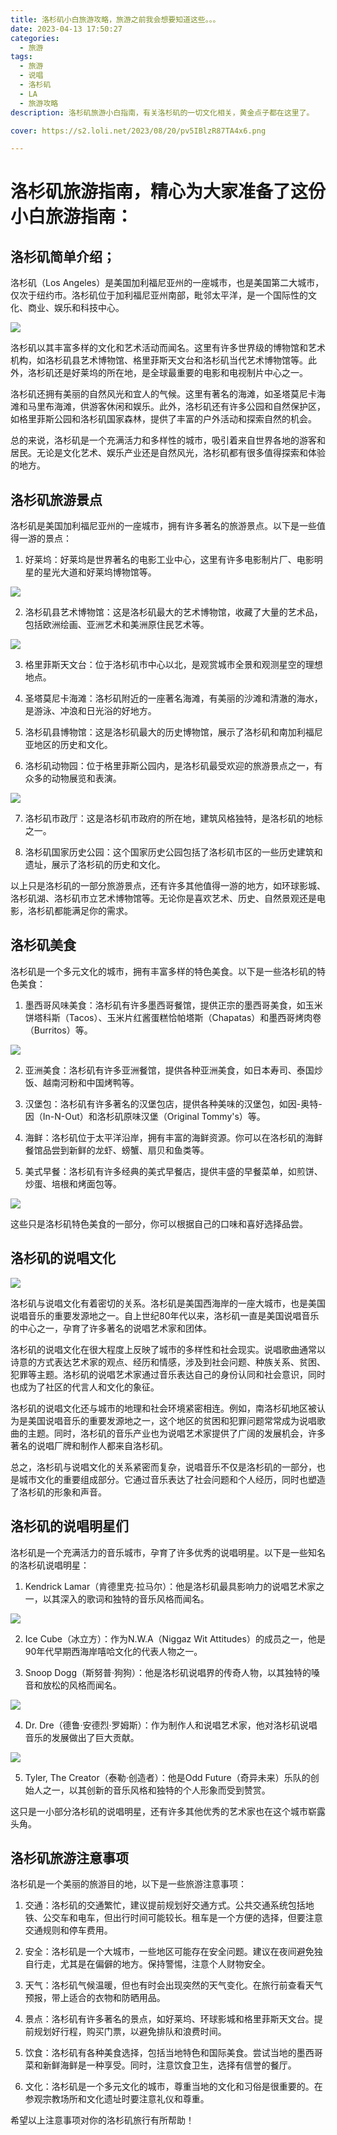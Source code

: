 ```yaml
---
title: 洛杉矶小白旅游攻略，旅游之前我会想要知道这些。。。
date: 2023-04-13 17:50:27
categories:
  - 旅游
tags:
  - 旅游
  - 说唱
  - 洛杉矶
  - LA
  - 旅游攻略
description: 洛杉矶旅游小白指南，有关洛杉矶的一切文化相关，黄金点子都在这里了。

cover: https://s2.loli.net/2023/08/20/pv5IBlzR87TA4x6.png

---
```

# 洛杉矶旅游指南，精心为大家准备了这份小白旅游指南：

## 洛杉矶简单介绍；

洛杉矶（Los Angeles）是美国加利福尼亚州的一座城市，也是美国第二大城市，仅次于纽约市。洛杉矶位于加利福尼亚州南部，毗邻太平洋，是一个国际性的文化、商业、娱乐和科技中心。

![](https://s2.loli.net/2023/08/20/pv5IBlzR87TA4x6.png)

洛杉矶以其丰富多样的文化和艺术活动而闻名。这里有许多世界级的博物馆和艺术机构，如洛杉矶县艺术博物馆、格里菲斯天文台和洛杉矶当代艺术博物馆等。此外，洛杉矶还是好莱坞的所在地，是全球最重要的电影和电视制片中心之一。

洛杉矶还拥有美丽的自然风光和宜人的气候。这里有著名的海滩，如圣塔莫尼卡海滩和马里布海滩，供游客休闲和娱乐。此外，洛杉矶还有许多公园和自然保护区，如格里菲斯公园和洛杉矶国家森林，提供了丰富的户外活动和探索自然的机会。

总的来说，洛杉矶是一个充满活力和多样性的城市，吸引着来自世界各地的游客和居民。无论是文化艺术、娱乐产业还是自然风光，洛杉矶都有很多值得探索和体验的地方。

## 洛杉矶旅游景点

洛杉矶是美国加利福尼亚州的一座城市，拥有许多著名的旅游景点。以下是一些值得一游的景点：

1. 好莱坞：好莱坞是世界著名的电影工业中心，这里有许多电影制片厂、电影明星的星光大道和好莱坞博物馆等。

![](https://s2.loli.net/2023/08/20/iueRVQZG2wtSOIC.png)

2. 洛杉矶县艺术博物馆：这是洛杉矶最大的艺术博物馆，收藏了大量的艺术品，包括欧洲绘画、亚洲艺术和美洲原住民艺术等。

![](https://s2.loli.net/2023/08/20/YTMuOyk4gGbNQ8t.png)

3. 格里菲斯天文台：位于洛杉矶市中心以北，是观赏城市全景和观测星空的理想地点。

4. 圣塔莫尼卡海滩：洛杉矶附近的一座著名海滩，有美丽的沙滩和清澈的海水，是游泳、冲浪和日光浴的好地方。

5. 洛杉矶县博物馆：这是洛杉矶最大的历史博物馆，展示了洛杉矶和南加利福尼亚地区的历史和文化。

6. 洛杉矶动物园：位于格里菲斯公园内，是洛杉矶最受欢迎的旅游景点之一，有众多的动物展览和表演。

![](https://s2.loli.net/2023/08/20/5vahnFAoufNZLcK.png)

7. 洛杉矶市政厅：这是洛杉矶市政府的所在地，建筑风格独特，是洛杉矶的地标之一。

8. 洛杉矶国家历史公园：这个国家历史公园包括了洛杉矶市区的一些历史建筑和遗址，展示了洛杉矶的历史和文化。

以上只是洛杉矶的一部分旅游景点，还有许多其他值得一游的地方，如环球影城、洛杉矶湖、洛杉矶市立艺术博物馆等。无论你是喜欢艺术、历史、自然景观还是电影，洛杉矶都能满足你的需求。

## 洛杉矶美食

洛杉矶是一个多元文化的城市，拥有丰富多样的特色美食。以下是一些洛杉矶的特色美食：

1. 墨西哥风味美食：洛杉矶有许多墨西哥餐馆，提供正宗的墨西哥美食，如玉米饼塔科斯（Tacos）、玉米片红酱蛋糕恰帕塔斯（Chapatas）和墨西哥烤肉卷（Burritos）等。

![](https://s2.loli.net/2023/08/20/t3SueiXkdOq7sIF.png)

2. 亚洲美食：洛杉矶有许多亚洲餐馆，提供各种亚洲美食，如日本寿司、泰国炒饭、越南河粉和中国烤鸭等。

3. 汉堡包：洛杉矶有许多著名的汉堡包店，提供各种美味的汉堡包，如因-奥特-因（In-N-Out）和洛杉矶原味汉堡（Original Tommy's）等。

4. 海鲜：洛杉矶位于太平洋沿岸，拥有丰富的海鲜资源。你可以在洛杉矶的海鲜餐馆品尝到新鲜的龙虾、螃蟹、扇贝和鱼类等。

5. 美式早餐：洛杉矶有许多经典的美式早餐店，提供丰盛的早餐菜单，如煎饼、炒蛋、培根和烤面包等。

![](https://s2.loli.net/2023/08/20/wFeQ7IaLScRgWOP.png)

这些只是洛杉矶特色美食的一部分，你可以根据自己的口味和喜好选择品尝。

## 洛杉矶的说唱文化

![](https://s2.loli.net/2023/08/20/UfoNxyuqJ2BgczA.png)

洛杉矶与说唱文化有着密切的关系。洛杉矶是美国西海岸的一座大城市，也是美国说唱音乐的重要发源地之一。自上世纪80年代以来，洛杉矶一直是美国说唱音乐的中心之一，孕育了许多著名的说唱艺术家和团体。

洛杉矶的说唱文化在很大程度上反映了城市的多样性和社会现实。说唱歌曲通常以诗意的方式表达艺术家的观点、经历和情感，涉及到社会问题、种族关系、贫困、犯罪等主题。洛杉矶的说唱艺术家通过音乐表达自己的身份认同和社会意识，同时也成为了社区的代言人和文化的象征。

洛杉矶的说唱文化还与城市的地理和社会环境紧密相连。例如，南洛杉矶地区被认为是美国说唱音乐的重要发源地之一，这个地区的贫困和犯罪问题常常成为说唱歌曲的主题。同时，洛杉矶的音乐产业也为说唱艺术家提供了广阔的发展机会，许多著名的说唱厂牌和制作人都来自洛杉矶。

总之，洛杉矶与说唱文化的关系紧密而复杂，说唱音乐不仅是洛杉矶的一部分，也是城市文化的重要组成部分。它通过音乐表达了社会问题和个人经历，同时也塑造了洛杉矶的形象和声音。

## 洛杉矶的说唱明星们

洛杉矶是一个充满活力的音乐城市，孕育了许多优秀的说唱明星。以下是一些知名的洛杉矶说唱明星：

1. Kendrick Lamar（肯德里克·拉马尔）：他是洛杉矶最具影响力的说唱艺术家之一，以其深入的歌词和独特的音乐风格而闻名。

![](https://s2.loli.net/2023/08/20/8kvlQ2TFE7auA3R.png)

2. Ice Cube（冰立方）：作为N.W.A（Niggaz Wit Attitudes）的成员之一，他是90年代早期西海岸嘻哈文化的代表人物之一。

3. Snoop Dogg（斯努普·狗狗）：他是洛杉矶说唱界的传奇人物，以其独特的嗓音和放松的风格而闻名。

![](https://s2.loli.net/2023/08/20/3AZzeUdw9TtGDCh.png)

4. Dr. Dre（德鲁·安德烈·罗姆斯）：作为制作人和说唱艺术家，他对洛杉矶说唱音乐的发展做出了巨大贡献。

![](https://s2.loli.net/2023/08/20/aX9HU4Yto1Qj8eL.png)

5. Tyler, The Creator（泰勒·创造者）：他是Odd Future（奇异未来）乐队的创始人之一，以其创新的音乐风格和独特的个人形象而受到赞赏。

这只是一小部分洛杉矶的说唱明星，还有许多其他优秀的艺术家也在这个城市崭露头角。

## 洛杉矶旅游注意事项

洛杉矶是一个美丽的旅游目的地，以下是一些旅游注意事项：

1. 交通：洛杉矶的交通繁忙，建议提前规划好交通方式。公共交通系统包括地铁、公交车和电车，但出行时间可能较长。租车是一个方便的选择，但要注意交通规则和停车费用。

2. 安全：洛杉矶是一个大城市，一些地区可能存在安全问题。建议在夜间避免独自行走，尤其是在偏僻的地方。保持警惕，注意个人财物安全。

3. 天气：洛杉矶气候温暖，但也有时会出现突然的天气变化。在旅行前查看天气预报，带上适合的衣物和防晒用品。

4. 景点：洛杉矶有许多著名的景点，如好莱坞、环球影城和格里菲斯天文台。提前规划好行程，购买门票，以避免排队和浪费时间。

5. 饮食：洛杉矶有各种美食选择，包括当地特色和国际美食。尝试当地的墨西哥菜和新鲜海鲜是一种享受。同时，注意饮食卫生，选择有信誉的餐厅。

6. 文化：洛杉矶是一个多元文化的城市，尊重当地的文化和习俗是很重要的。在参观宗教场所和文化遗址时要注意礼仪和尊重。

希望以上注意事项对你的洛杉矶旅行有所帮助！

